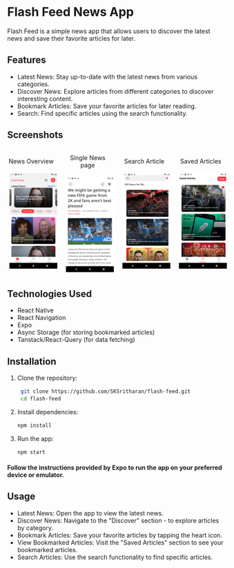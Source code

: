 # Flash Feed News App

Flash Feed is a simple news app that allows users to discover the latest news and save their favorite articles for later.

## Features

- Latest News: Stay up-to-date with the latest news from various categories.
- Discover News: Explore articles from different categories to discover interesting content.
- Bookmark Articles: Save your favorite articles for later reading.
- Search: Find specific articles using the search functionality.

## Screenshots

<div style="display: flex; justify-content: space-between; align-items: center;">
    <div style="text-align: center; width: 22%;">
        <p>News Overview</p>
        <img src="./assets/screenshots/overview.png" alt="News Overview" title="News Overview" style="width: 100%; padding: 5px;" />
    </div>
    <div style="text-align: center; width: 22%;">
        <p>Single News page</p>
        <img src="./assets/screenshots/news_page.png" alt="Single News page" title="Single News page" style="width: 100%; padding: 5px;" />
    </div>
    <div style="text-align: center; width: 22%;">
        <p>Search Article</p>
        <img src="./assets/screenshots/search.png" alt="Search Article" title="Search Article" style="width: 100%; padding: 5px;" />
    </div>
    <div style="text-align: center; width: 22%;">
        <p>Saved Articles</p>
        <img src="./assets/screenshots/saved.png" alt="Saved Articles" title="Saved Articles" style="width: 100%; padding: 5px;" />
    </div>
</div>

## Technologies Used

- React Native
- React Navigation
- Expo
- Async Storage (for storing bookmarked articles)
- Tanstack/React-Query (for data fetching)

## Installation

1. Clone the repository:

   ```bash
    git clone https://github.com/SKSritharan/flash-feed.git
    cd flash-feed

   ```

2. Install dependencies:

   ```bash
   npm install

   ```

3. Run the app:
   ```bash
   npm start
   ```

#### Follow the instructions provided by Expo to run the app on your preferred device or emulator.

## Usage

- Latest News: Open the app to view the latest news.
- Discover News: Navigate to the "Discover" section - to explore articles by category.
- Bookmark Articles: Save your favorite articles by tapping the heart icon.
- View Bookmarked Articles: Visit the "Saved Articles" section to see your bookmarked articles.
- Search Articles: Use the search functionality to find specific articles.
